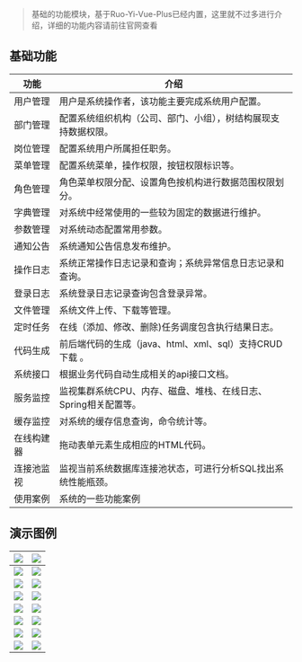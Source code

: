 > 基础的功能模块，基于Ruo-Yi-Vue-Plus已经内置，这里就不过多进行介绍，详细的功能内容请前往官网查看

## 基础功能

| 功能       | 介绍                                                         |
| ---------- | ------------------------------------------------------------ |
| 用户管理   | 用户是系统操作者，该功能主要完成系统用户配置。               |
| 部门管理   | 配置系统组织机构（公司、部门、小组），树结构展现支持数据权限。 |
| 岗位管理   | 配置系统用户所属担任职务。                                   |
| 菜单管理   | 配置系统菜单，操作权限，按钮权限标识等。                     |
| 角色管理   | 角色菜单权限分配、设置角色按机构进行数据范围权限划分。       |
| 字典管理   | 对系统中经常使用的一些较为固定的数据进行维护。               |
| 参数管理   | 对系统动态配置常用参数。                                     |
| 通知公告   | 系统通知公告信息发布维护。                                   |
| 操作日志   | 系统正常操作日志记录和查询；系统异常信息日志记录和查询。     |
| 登录日志   | 系统登录日志记录查询包含登录异常。                           |
| 文件管理   | 系统文件上传、下载等管理。                                   |
| 定时任务   | 在线（添加、修改、删除)任务调度包含执行结果日志。            |
| 代码生成   | 前后端代码的生成（java、html、xml、sql）支持CRUD下载 。      |
| 系统接口   | 根据业务代码自动生成相关的api接口文档。                      |
| 服务监控   | 监视集群系统CPU、内存、磁盘、堆栈、在线日志、Spring相关配置等。 |
| 缓存监控   | 对系统的缓存信息查询，命令统计等。                           |
| 在线构建器 | 拖动表单元素生成相应的HTML代码。                             |
| 连接池监视 | 监视当前系统数据库连接池状态，可进行分析SQL找出系统性能瓶颈。 |
| 使用案例   | 系统的一些功能案例                                           |

## 演示图例

| ![](https://img-blog.csdnimg.cn/img_convert/78fbf10973243621d328b9eeb704b187.png) | ![](https://img-blog.csdnimg.cn/img_convert/ef735a4c2470f928d361f2eb817d7b65.png) |
| ------------------------------------------------------------ | ------------------------------------------------------------ |
| ![](https://img-blog.csdnimg.cn/img_convert/71114e5257435f1b8e655f65e40423fb.png) | ![](https://img-blog.csdnimg.cn/img_convert/6e5a246baaa23740aa516e0f63f7af98.png) |
| ![](https://img-blog.csdnimg.cn/img_convert/2c8cb5fc811eb504d71969ca57c963a7.png) | ![](https://img-blog.csdnimg.cn/img_convert/416c9305379e8a5a02ce9aeffd588315.png) |
| ![](https://img-blog.csdnimg.cn/img_convert/e964d32f28c200aa3ece63a64c417dcc.png) | ![](https://img-blog.csdnimg.cn/img_convert/768a264100e2c6ed9587f1facbce08ce.png) |
| ![](https://img-blog.csdnimg.cn/img_convert/61a3cb156408ff9f93a69bd53b4ca992.png) | ![](https://img-blog.csdnimg.cn/img_convert/e736dbd8d21415a99ff50d888321e6e8.png) |
| ![](https://img-blog.csdnimg.cn/img_convert/badc075aa94751aeef069b0f3328b45d.png) | ![](https://img-blog.csdnimg.cn/img_convert/93719e3644199a12ef197652e4e8af98.png) |
| ![](https://img-blog.csdnimg.cn/img_convert/0ee4f44008552c89940205581f102b4b.png) | ![](https://img-blog.csdnimg.cn/img_convert/418089b3709487d33f8f7884019339c3.png) |
| ![](https://img-blog.csdnimg.cn/img_convert/692fe129c0cf1fbe9a94e1135e9d615e.png) | ![](https://img-blog.csdnimg.cn/img_convert/c9d9fae06be4a32439a31fe36b988a84.png) |
